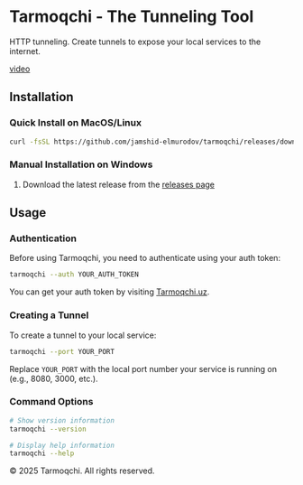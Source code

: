 # Tarmoqchi - The Tunneling Tool 

HTTP tunneling. Create tunnels to expose your local services to the internet.

[video](https://pub-4e4118614197441ca01a142347434959.r2.dev/Nomsiz%20dizayn.mp4)

## Installation

### Quick Install on MacOS/Linux

```bash
curl -fsSL https://github.com/jamshid-elmurodov/tarmoqchi/releases/download/Tarmoqchi-1.0.0/install.sh | sudo bash
```

### Manual Installation on Windows

1. Download the latest release from the [releases page]()

## Usage

### Authentication

Before using Tarmoqchi, you need to authenticate using your auth token:

```bash
tarmoqchi --auth YOUR_AUTH_TOKEN
```

You can get your auth token by visiting [Tarmoqchi.uz](https://tarmoqchi.uz/).

### Creating a Tunnel

To create a tunnel to your local service:

```bash
tarmoqchi --port YOUR_PORT
```

Replace `YOUR_PORT` with the local port number your service is running on (e.g., 8080, 3000, etc.).

### Command Options

```bash
# Show version information
tarmoqchi --version

# Display help information
tarmoqchi --help
```
© 2025 Tarmoqchi. All rights reserved.
